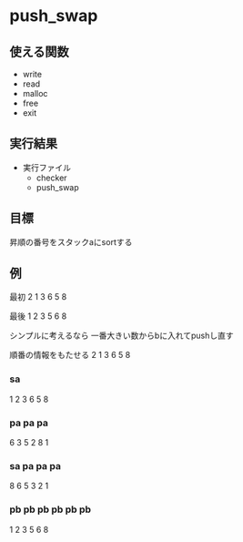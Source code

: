 # push_swap

## 使える関数

- write
- read
- malloc
- free
- exit

## 実行結果

- 実行ファイル
  - checker
  - push_swap

## 目標

昇順の番号をスタックaにsortする


## 例

最初
2
1
3
6
5
8

最後
1
2
3
5
6
8

シンプルに考えるなら
一番大きい数からbに入れてpushし直す

順番の情報をもたせる
2
1
3
6
5
8

### sa

1
2
3
6
5
8

### pa pa pa

6 3
5 2
8 1

### sa pa pa pa

  8
  6
  5
  3
  2
  1

### pb pb pb pb pb pb

1
2
3
5
6
8
